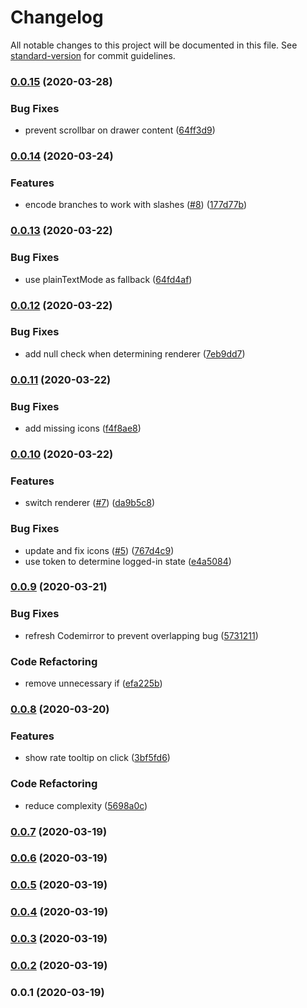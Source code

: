 # Changelog

All notable changes to this project will be documented in this file. See [standard-version](https://github.com/conventional-changelog/standard-version) for commit guidelines.

### [0.0.15](https://github.com/JanMalch/octodig/compare/v0.0.14...v0.0.15) (2020-03-28)

### Bug Fixes

- prevent scrollbar on drawer content ([64ff3d9](https://github.com/JanMalch/octodig/commit/64ff3d95809845242ef8394c7d5d15f18fd5863a))

### [0.0.14](https://github.com/JanMalch/octodig/compare/v0.0.13...v0.0.14) (2020-03-24)

### Features

- encode branches to work with slashes ([#8](https://github.com/JanMalch/octodig/issues/8)) ([177d77b](https://github.com/JanMalch/octodig/commit/177d77bea9d8bdf6c7ec20806a87693ceb850695))

### [0.0.13](https://github.com/JanMalch/octodig/compare/v0.0.12...v0.0.13) (2020-03-22)

### Bug Fixes

- use plainTextMode as fallback ([64fd4af](https://github.com/JanMalch/octodig/commit/64fd4af4b027f6c4693dbaabff07347b2b13461d))

### [0.0.12](https://github.com/JanMalch/octodig/compare/v0.0.11...v0.0.12) (2020-03-22)

### Bug Fixes

- add null check when determining renderer ([7eb9dd7](https://github.com/JanMalch/octodig/commit/7eb9dd7d4b8103f544cf700dc1688f623f205e29))

### [0.0.11](https://github.com/JanMalch/octodig/compare/v0.0.10...v0.0.11) (2020-03-22)

### Bug Fixes

- add missing icons ([f4f8ae8](https://github.com/JanMalch/octodig/commit/f4f8ae8d263ae41203a7dc58dd613da9158db828))

### [0.0.10](https://github.com/JanMalch/octodig/compare/v0.0.9...v0.0.10) (2020-03-22)

### Features

- switch renderer ([#7](https://github.com/JanMalch/octodig/issues/7)) ([da9b5c8](https://github.com/JanMalch/octodig/commit/da9b5c8b309d4fe32efce8c9561a0c280098585f))

### Bug Fixes

- update and fix icons ([#5](https://github.com/JanMalch/octodig/issues/5)) ([767d4c9](https://github.com/JanMalch/octodig/commit/767d4c96b6dd234256ba4462740ae947e2b8ad18))
- use token to determine logged-in state ([e4a5084](https://github.com/JanMalch/octodig/commit/e4a5084304e54f89fb030850bb8ccf51d69c4328))

### [0.0.9](https://github.com/JanMalch/octodig/compare/v0.0.8...v0.0.9) (2020-03-21)

### Bug Fixes

- refresh Codemirror to prevent overlapping bug ([5731211](https://github.com/JanMalch/octodig/commit/573121121fdfdbb07d43a41cb2910782440a377a))

### Code Refactoring

- remove unnecessary if ([efa225b](https://github.com/JanMalch/octodig/commit/efa225b0b1b0234e7e0f1b199b4df19d1596aece))

### [0.0.8](https://github.com/JanMalch/octodig/compare/v0.0.7...v0.0.8) (2020-03-20)

### Features

- show rate tooltip on click ([3bf5fd6](https://github.com/JanMalch/octodig/commit/3bf5fd69c8cedeaf2b0d2af9a10ca235027f6d8c))

### Code Refactoring

- reduce complexity ([5698a0c](https://github.com/JanMalch/octodig/commit/5698a0c84215f470c9ca87a70ad5ee891ce649ab))

### [0.0.7](https://github.com/JanMalch/octodig/compare/v0.0.6...v0.0.7) (2020-03-19)

### [0.0.6](https://github.com/JanMalch/octodig/compare/v0.0.4...v0.0.6) (2020-03-19)

### [0.0.5](https://github.com/JanMalch/octodig/compare/v0.0.4...v0.0.5) (2020-03-19)

### [0.0.4](https://github.com/JanMalch/octodig/compare/v0.0.3...v0.0.4) (2020-03-19)

### [0.0.3](https://github.com/JanMalch/octodig/compare/v0.0.2...v0.0.3) (2020-03-19)

### [0.0.2](https://github.com/JanMalch/octodig/compare/v0.0.1...v0.0.2) (2020-03-19)

### 0.0.1 (2020-03-19)
